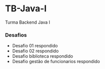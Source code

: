 # TB-Java-I

Turma Backend Java I

### Desafios

- Desafio 01 respondido
- Desafio 02 respondido
- Desafio biblioteca respondido
- Desafio gestão de funcionarios respondido
